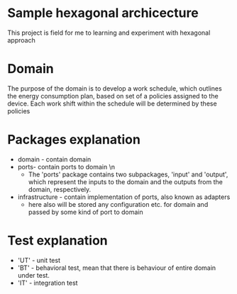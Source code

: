 # Sample hexagonal archicecture
This project is field for me to learning and experiment with hexagonal approach

# Domain
The purpose of the domain is to develop a work schedule, which outlines
the energy consumption plan, based on set of a policies assigned to the device.
Each work shift within the schedule will be determined by these policies 

# Packages explanation
* domain - contain domain
* ports- contain ports to domain \n
  * The 'ports' package contains two subpackages, 'input' and 'output', which represent the inputs to the domain and the outputs from the domain, respectively.
* infrastructure - contain implementation of ports, also known as adapters
  * here also will be stored any configuration etc. for domain and passed by some kind of port to domain

# Test explanation
* 'UT' - unit test
* 'BT' - behavioral test, mean that there is behaviour of entire domain under test.
* 'IT' - integration test


